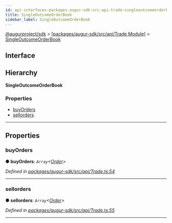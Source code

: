 ```yaml
---
id: api-interfaces-packages-augur-sdk-src-api-trade-singleoutcomeorderbook
title: SingleOutcomeOrderBook
sidebar_label: SingleOutcomeOrderBook
---
```


[@augurproject/sdk](api-readme.md) > [[packages/augur-sdk/src/api/Trade Module]](api-modules-packages-augur-sdk-src-api-trade-module.md) > [SingleOutcomeOrderBook](api-interfaces-packages-augur-sdk-src-api-trade-singleoutcomeorderbook.md)

## Interface

## Hierarchy

**SingleOutcomeOrderBook**

### Properties

* [buyOrders](api-interfaces-packages-augur-sdk-src-api-trade-singleoutcomeorderbook.md#buyorders)
* [sellorders](api-interfaces-packages-augur-sdk-src-api-trade-singleoutcomeorderbook.md#sellorders)

---

## Properties

<a id="buyorders"></a>

###  buyOrders

**● buyOrders**: *`Array`<[Order](api-interfaces-packages-augur-sdk-src-api-trade-order.md)>*

*Defined in [packages/augur-sdk/src/api/Trade.ts:54](https://github.com/AugurProject/augur/blob/27cf7214d2/packages/augur-sdk/src/api/Trade.ts#L54)*

___
<a id="sellorders"></a>

###  sellorders

**● sellorders**: *`Array`<[Order](api-interfaces-packages-augur-sdk-src-api-trade-order.md)>*

*Defined in [packages/augur-sdk/src/api/Trade.ts:55](https://github.com/AugurProject/augur/blob/27cf7214d2/packages/augur-sdk/src/api/Trade.ts#L55)*

___

